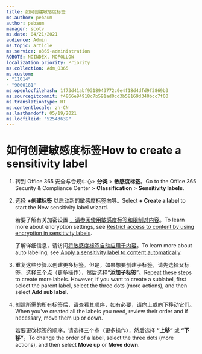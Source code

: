 ```yaml
---
title: 如何创建敏感度标签
ms.author: pebaum
author: pebaum
manager: scotv
ms.date: 04/21/2021
audience: Admin
ms.topic: article
ms.service: o365-administration
ROBOTS: NOINDEX, NOFOLLOW
localization_priority: Priority
ms.collection: Adm_O365
ms.custom:
- "11014"
- "9000181"
ms.openlocfilehash: 1f73d41abf9318943772c0e4f18d4dfd9f3869b3
ms.sourcegitcommit: f4866e94918c7b591ad0cd3b58169d340bcc7f00
ms.translationtype: HT
ms.contentlocale: zh-CN
ms.lasthandoff: 05/19/2021
ms.locfileid: "52543639"
---
```

# <a name="how-to-create-a-sensitivity-label"></a><span data-ttu-id="38134-102">如何创建敏感度标签</span><span class="sxs-lookup"><span data-stu-id="38134-102">How to create a sensitivity label</span></span>

1. <span data-ttu-id="38134-103">转到 Office 365 安全与合规中心> **分类** > **敏感度标签**。</span><span class="sxs-lookup"><span data-stu-id="38134-103">Go to the Office 365 Security & Compliance Center > **Classification** > **Sensitivity labels**.</span></span>

1. <span data-ttu-id="38134-104">选择 **+创建标签** 以启动新的敏感度标签向导。</span><span class="sxs-lookup"><span data-stu-id="38134-104">Select **+ Create a label** to start the New sensitivity label wizard.</span></span>

    <span data-ttu-id="38134-105">若要了解有关加密设置 [，请参阅使用敏感度标签和限制对内容](https://go.microsoft.com/fwlink/?linkid=2106331)。</span><span class="sxs-lookup"><span data-stu-id="38134-105">To learn more about encryption settings, see [Restrict access to content by using encryption in sensitivity labels](https://go.microsoft.com/fwlink/?linkid=2106331).</span></span>

    <span data-ttu-id="38134-106">了解详细信息，请访问[将敏感度标签自动应用于内容](https://go.microsoft.com/fwlink/?linkid=2105837)。</span><span class="sxs-lookup"><span data-stu-id="38134-106">To learn more about auto labeling, see [Apply a sensitivity label to content automatically](https://go.microsoft.com/fwlink/?linkid=2105837).</span></span>

1. <span data-ttu-id="38134-p101">重复这些步骤以创建更多标签。但是，如果想要创建子标签，请先选择父标签，选择三个点（更多操作），然后选择“**添加子标签**”。</span><span class="sxs-lookup"><span data-stu-id="38134-p101">Repeat these steps to create more labels. However, if you want to create a sublabel, first select the parent label, select the three dots (more actions), and then select **Add sub label**.</span></span>

1. <span data-ttu-id="38134-109">创建所需的所有标签后，请查看其顺序，如有必要，请向上或向下移动它们。</span><span class="sxs-lookup"><span data-stu-id="38134-109">When you've created all the labels you need, review their order and if necessary, move them up or down.</span></span> 
    
    <span data-ttu-id="38134-110">若要更改标签的顺序，请选择三个点（更多操作），然后选择 **“上移”** 或 **“下移”**。</span><span class="sxs-lookup"><span data-stu-id="38134-110">To change the order of a label, select the three dots (more actions), and then select **Move up** or **Move down**.</span></span>

